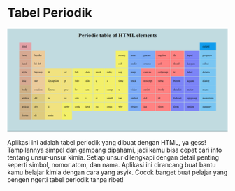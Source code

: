 # Tabel Periodik #
![](ss.png)

Aplikasi ini adalah tabel periodik yang dibuat dengan HTML, ya gess! Tampilannya simpel dan gampang dipahami, jadi kamu bisa cepat cari info tentang unsur-unsur kimia. Setiap unsur dilengkapi dengan detail penting seperti simbol, nomor atom, dan nama. Aplikasi ini dirancang buat bantu kamu belajar kimia dengan cara yang asyik. Cocok banget buat pelajar yang pengen ngerti tabel periodik tanpa ribet!